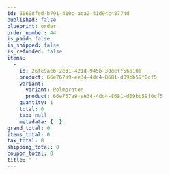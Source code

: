 ```yaml
---
id: 50608fed-b791-410c-aca2-41d94c48774d
published: false
blueprint: order
order_number: 44
is_paid: false
is_shipped: false
is_refunded: false
items:
  -
    id: 26fe9ae6-2e31-421d-945b-30deff56a10a
    product: 66e767a9-ee34-4dc4-8681-d09bb59f0cf5
    variant:
      variant: Polmaraton
      product: 66e767a9-ee34-4dc4-8681-d09bb59f0cf5
    quantity: 1
    total: 0
    tax: null
    metadata: {  }
grand_total: 0
items_total: 0
tax_total: 0
shipping_total: 0
coupon_total: 0
title: ' '
---
```

